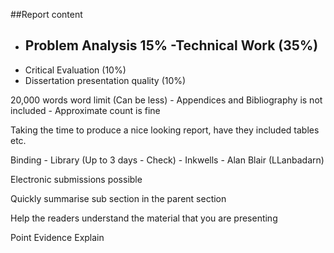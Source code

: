 ##Report content

- Problem Analysis 15%
-Technical Work (35%)
    - 
- Critical Evaluation (10%)
- Dissertation presentation quality (10%)

20,000 words word limit (Can be less) - Appendices and Bibliography is not included - Approximate count is fine

Taking the time to produce a nice looking report, have they included tables etc.

Binding
    - Library (Up to 3 days - Check)
    - Inkwells
    - Alan Blair (LLanbadarn)
    
Electronic submissions possible

Quickly summarise sub section in the parent section

Help the readers understand the material that you are presenting

Point
Evidence 
Explain




